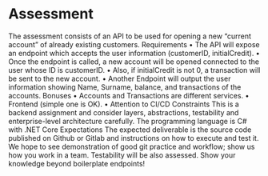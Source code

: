 # Assessment
The assessment consists of an API to be used for opening a new “current account” of already existing  customers.
Requirements
• The API will expose an endpoint which accepts the user information (customerID, initialCredit). 
• Once the endpoint is called, a new account will be opened connected to the user whose ID is 
customerID. 
• Also, if initialCredit is not 0, a transaction will be sent to the new account. 
• Another Endpoint will output the user information showing Name, Surname, balance, and 
transactions of the accounts. 
Bonuses 
• Accounts and Transactions are different services. 
• Frontend (simple one is OK). 
• Attention to CI/CD 
Constraints 
This is a backend assignment and consider layers, abstractions, testability and enterprise-level 
architecture carefully. 
The programming language is C# with .NET Core
Expectations 
The expected deliverable is the source code published on Github or Gitlab and instructions on 
how to execute and test it.
We hope to see demonstration of good git practice and workflow; show us how you work in a 
team. Testability will be also assessed.
Show your knowledge beyond boilerplate endpoints!
